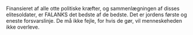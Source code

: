 Finansieret af alle otte politiske kræfter, og sammenlægningen af disses
elitesoldater, er FALANKS det bedste af de bedste. Det er jordens første
og eneste forsvarslinje. De må ikke fejle, for hvis de gør, vil
menneskeheden ikke overleve.